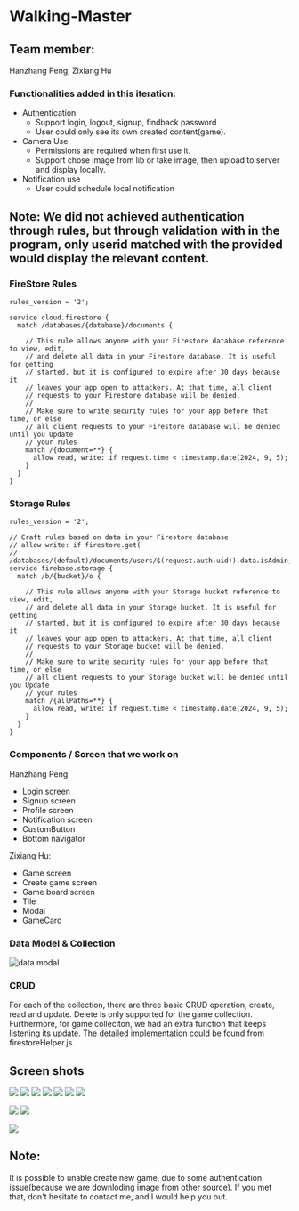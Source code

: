 # Walking-Master

## Team member:
Hanzhang Peng, Zixiang Hu

### Functionalities added in this iteration:
 - Authentication
    - Support login, logout, signup, findback password
    - User could only see its own created content(game).
- Camera Use
    - Permissions are required when first use it.
    - Support chose image from lib or take image, then upload to server and display locally.
- Notification use
    - User could schedule local notification

## Note: We did not achieved authentication through rules, but through validation with in the program, only userid matched with the provided would display the relevant content.
### FireStore Rules
```
rules_version = '2';

service cloud.firestore {
  match /databases/{database}/documents {

    // This rule allows anyone with your Firestore database reference to view, edit,
    // and delete all data in your Firestore database. It is useful for getting
    // started, but it is configured to expire after 30 days because it
    // leaves your app open to attackers. At that time, all client
    // requests to your Firestore database will be denied.
    //
    // Make sure to write security rules for your app before that time, or else
    // all client requests to your Firestore database will be denied until you Update
    // your rules
    match /{document=**} {
      allow read, write: if request.time < timestamp.date(2024, 9, 5);
    }
  }
}
```

### Storage Rules
```
rules_version = '2';

// Craft rules based on data in your Firestore database
// allow write: if firestore.get(
//    /databases/(default)/documents/users/$(request.auth.uid)).data.isAdmin;
service firebase.storage {
  match /b/{bucket}/o {

    // This rule allows anyone with your Storage bucket reference to view, edit,
    // and delete all data in your Storage bucket. It is useful for getting
    // started, but it is configured to expire after 30 days because it
    // leaves your app open to attackers. At that time, all client
    // requests to your Storage bucket will be denied.
    //
    // Make sure to write security rules for your app before that time, or else
    // all client requests to your Storage bucket will be denied until you Update
    // your rules
    match /{allPaths=**} {
      allow read, write: if request.time < timestamp.date(2024, 9, 5);
    }
  }
}
```
### Components / Screen that we work on
Hanzhang Peng:
- Login screen
- Signup screen
- Profile screen
- Notification screen
- CustomButton
- Bottom navigator

Zixiang Hu:
- Game screen
- Create game screen
- Game board screen
- Tile
- Modal
- GameCard

### Data Model & Collection
![data modal](/assets/dataModel.png)

### CRUD
For each of the collection, there are three basic CRUD operation, create, read and update.
Delete is only supported for the game collection. Furthermore, for game colleciton, we had an extra function that keeps listening its update. The detailed implementation could be found from firestoreHelper.js.

## Screen shots

![](/assets/IMG_7663.PNG)
![](/assets/IMG_7664.PNG)
![](/assets/IMG_7665.PNG)
![](/assets/IMG_7662.PNG)
![](/assets/IMG_7660.PNG)
![](/assets/IMG_7661.PNG)
![](/assets/IMG_7658.PNG)

![](/assets/IMG_7657.PNG)
![](/assets/IMG_7656.PNG)

![](/assets/IMG_7666.PNG)


## Note:
It is possible to unable create new game, due to some authentication issue(because we are downloding image from other source). If you met that, don't hesitate to contact me, and I would help you out.
